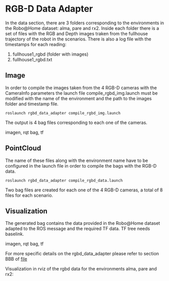 # RGB-D Data Adapter

In the data section, there are 3 folders corresponding to the environments in the Robo@Home dataset: alma, pare and rx2. 
Inside each folder there is a set of files with the RGB and Depth images traken from the fullhouse trajectory of the robot in the scenarios.
There is also a log file with the timestamps for each reading:

1.  fullhouse1_rgbd (folder with images)
2.  fullhouse1_rgbd.txt

## Image

In order to compile the images taken from the 4 RGB-D cameras with the CameraInfo parameters the launch file  compile_rgbd_img.launch must
be modified with the name of the environment and the path to the images folder and timestamp file. 

	roslaunch rgbd_data_adapter compile_rgbd_img.launch
	
The output is 4 bag files corresponding to each one of the cameras. 

imagen, rqt bag, tf

## PointCloud
The name of these files along with the environment name have to be configured in the launch file in order to compile the bags with the RGB-D data.

	roslaunch rgbd_data_adapter compile_rgbd_data.launch

Two bag files are created for each one of the 4 RGB-D cameras, a total of 8 files for each scenario. 

## Visualization

The generated bag contains the data provided in the Robo@Home dataset adapted to the ROS message and the required TF data.
TF tree needs baselink. 

imagen, rqt bag, tf

For more specific details on the rgbd_data_adapter please refer to section BBB of 
[file](https://github.com/fernandaroeg/ROS_AMCL_Hybrid_Localization/blob/master/TFM_Localizacion_Rodriguez_Fernanda.pdf)

Visualization in rviz of the rgbd data for the environments alma, pare and rx2: 
![]()




